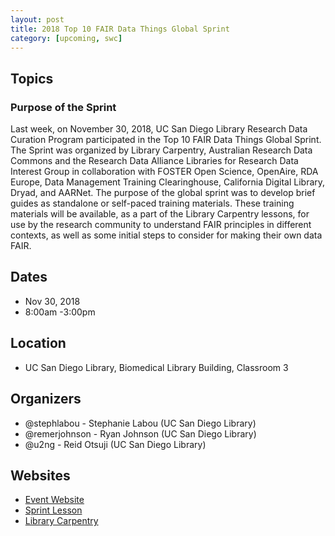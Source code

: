 ```yaml
---
layout: post
title: 2018 Top 10 FAIR Data Things Global Sprint
category: [upcoming, swc]
---
```




## Topics

### Purpose of the Sprint    
Last week, on November 30, 2018, UC San Diego Library Research Data Curation Program participated in the Top 10 FAIR Data Things Global Sprint.  The Sprint was organized by Library Carpentry, Australian Research Data Commons and the Research Data Alliance Libraries for Research Data Interest Group in collaboration with FOSTER Open Science, OpenAire, RDA Europe, Data Management Training Clearinghouse, California Digital Library, Dryad, and AARNet.  The purpose of the global sprint was to develop brief guides as standalone or self-paced training materials. These training materials will be available, as a part of the Library Carpentry lessons, for use by the research community to understand FAIR principles in different contexts, as well as some initial steps to consider for making their own data FAIR.

## Dates

* Nov 30, 2018
* 8:00am -3:00pm

## Location

* UC San Diego Library, Biomedical Library Building, Classroom 3


## Organizers

* @stephlabou - Stephanie Labou (UC San Diego Library)
* @remerjohnson - Ryan Johnson (UC San Diego Library)
* @u2ng - Reid Otsuji (UC San Diego Library)



## Websites

* [Event Website](https://librarycarpentry.org/blog/2018/10/top-ten-fair-announcement/)
* [Sprint Lesson](http://librarycarpentry.org/Top10FAIR/)
* [Library Carpentry](https://librarycarpentry.org/)
